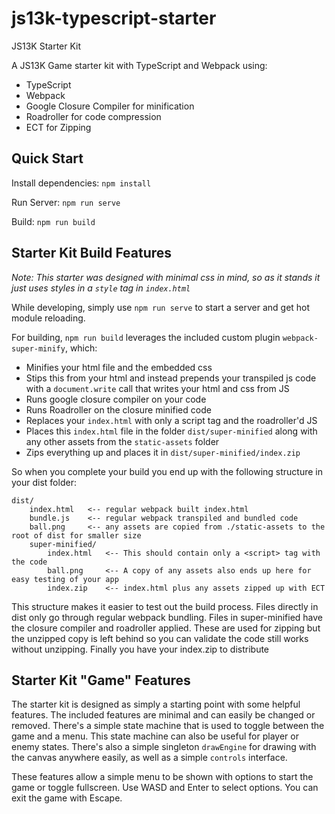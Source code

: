 # js13k-typescript-starter
JS13K Starter Kit

A JS13K Game starter kit with TypeScript and Webpack using:
* TypeScript
* Webpack
* Google Closure Compiler for minification
* Roadroller for code compression
* ECT for Zipping

## Quick Start

Install dependencies: `npm install`

Run Server: `npm run serve`

Build: `npm run build`

## Starter Kit Build Features

*Note: This starter was designed with minimal css in mind, so as it stands it just uses styles in a `style` tag in `index.html`*

While developing, simply use `npm run serve` to start a server and get hot module reloading.

For building, `npm run build` leverages the included custom plugin `webpack-super-minify`, which:
* Minifies your html file and the embedded css
* Stips this from your html and instead prepends your transpiled js code with a `document.write` call that writes your html and css from JS
* Runs google closure compiler on your code
* Runs Roadroller on the closure minified code
* Replaces your `index.html` with only a script tag and the roadroller'd JS
* Places this `index.html` file in the folder `dist/super-minified` along with any other assets from the `static-assets` folder
* Zips everything up and places it in `dist/super-minified/index.zip`

So when you complete your build you end up with the following structure in your dist folder:
```
dist/
    index.html   <-- regular webpack built index.html
    bundle.js    <-- regular webpack transpiled and bundled code
    ball.png     <-- any assets are copied from ./static-assets to the root of dist for smaller size
    super-minified/
        index.html   <-- This should contain only a <script> tag with the code
        ball.png     <-- A copy of any assets also ends up here for easy testing of your app
        index.zip    <-- index.html plus any assets zipped up with ECT
```

This structure makes it easier to test out the build process. Files directly in dist only go through regular webpack bundling.
Files in super-minified have the closure compiler and roadroller applied. These are used for zipping but the unzipped copy is left behind so you can validate
the code still works without unzipping.
Finally you have your index.zip to distribute

## Starter Kit "Game" Features

The starter kit is designed as simply a starting point with some helpful features. The included features are minimal and can easily be changed or removed.
There's a simple state machine that is used to toggle between the game and a menu. This state machine can also be useful for player or enemy states.
There's also a simple singleton `drawEngine` for drawing with the canvas anywhere easily, as well as a simple `controls` interface.

These features allow a simple menu to be shown with options to start the game or toggle fullscreen. Use WASD and Enter to select options. 
You can exit the game with Escape.
